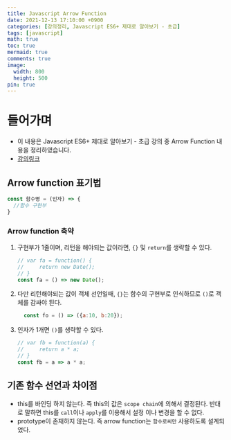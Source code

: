 ```yaml
---
title: Javascript Arrow Function
date: 2021-12-13 17:10:00 +0900
categories: [강의정리, Javascript ES6+ 제대로 알아보기 - 초급]
tags: [javascript]
math: true
toc: true
mermaid: true
comments: true
image:
  width: 800
  height: 500
pin: true
---
```


# 들어가며
- 이 내용은 Javascript ES6+ 제대로 알아보기 - 초급 강의 중 Arrow Function 내용을 정리하였습니다.
- [강의링크](https://www.inflearn.com/course/ecmascript-6-flow/dashboard)


## Arrow function 표기법
```js
const 함수명 = (인자) => {
  //함수 구현부
}
```

### Arrow function 축약

1. 구현부가 1줄이며, 리턴을 해야되는 값이라면, `{}` 및 `return`를 생략할 수 있다.
    ```js
    // var fa = function() {
    //     return new Date();
    // }
    const fa = () => new Date();
    ```

2. 다만 리턴해야되는 값이 객체 선언일때, `{}`는 함수의 구현부로 인식하므로 `()`로 객체를 감싸야 된다.
    ```js
      const fo = () => ({a:10, b:20});
    ```

3. 인자가 1개면 `()`를 생략할 수 있다.
    
    ```js
    // var fb = function(a) {
    //     return a * a;
    // }
    const fb = a => a * a;

    ```

## 기존 함수 선언과 차이점
- this를 바인딩 하지 않는다. 즉 this의 값은 `scope chain`에 의해서 결정된다. 반대로 말하면 this를 `call`이나 `apply`를 이용해서 설정 이나 변경을 할 수 없다.
- prototype이 존재하지 않는다. 즉 arrow function는 `함수로써만` 사용하도록 설계되었다.